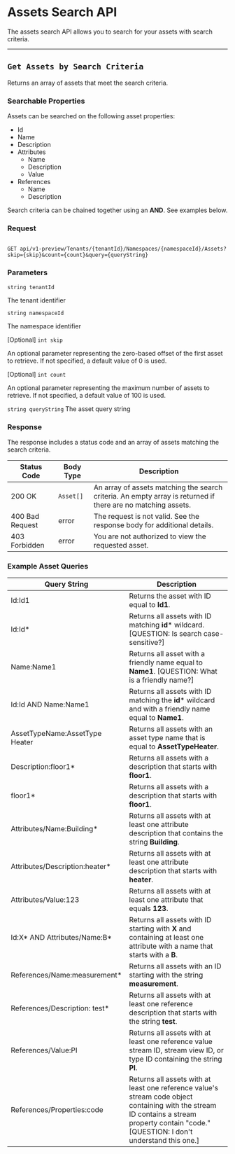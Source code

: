 # Assets Search API
The assets search API allows you to search for your assets with search criteria.

***
## `Get Assets by Search Criteria` 
Returns an array of assets that meet the search criteria.

### Searchable Properties
Assets can be searched on the following asset properties:

- Id
- Name
- Description
- Attributes
  - Name
  - Description
  - Value
- References
  - Name
  - Description

Search criteria can be chained together using an **AND**. See examples below. 


### Request 
```text 

GET api/v1-preview/Tenants/{tenantId}/Namespaces/{namespaceId}/Assets?skip={skip}&count={count}&query={queryString} 

```

### Parameters  
`string tenantId` 

The tenant identifier

`string namespaceId` 

The namespace identifier

[Optional] `int skip` 

An optional parameter representing the zero-based offset of the first asset to retrieve. If not specified, a default value of 0 is used.

[Optional] `int count` 

An optional parameter representing the maximum number of assets to retrieve. If not specified, a default value of 100 is used.

`string queryString`
The asset query string

### Response 
The response includes a status code and an array of assets matching the search criteria.

| Status Code | Body Type | Description |
|--|--|--|
| 200 OK | `Asset[]` | An array of assets matching the search criteria. An empty array is returned if there are no matching assets. |
| 400 Bad Request | error | The request is not valid. See the response body for additional details. |
| 403 Forbidden | error | You are not authorized to view the requested asset. |

### Example Asset Queries

| Query String                   | Description                                                  |
| ------------------------------ | ------------------------------------------------------------ |
| Id:Id1                         | Returns the asset with ID equal to **Id1**.                  |
| Id:Id*                         | Returns all assets with ID matching **id*** wildcard. [QUESTION: Is search case-sensitive?] |
| Name:Name1                     | Returns all asset with a friendly name equal to **Name1**. [QUESTION: What is a friendly name?] |
| Id:Id AND Name:Name1           | Returns all assets with ID matching the **id*** wildcard and with a friendly name equal to **Name1**. |
| AssetTypeName:AssetType Heater | Returns all assets with an asset type name that is equal to **AssetTypeHeater**. |
| Description:floor1*            | Returns all assets with a description that starts with **floor1**. |
| floor1*                        | Returns all assets with a description that starts with **floor1**. |
| Attributes/Name:Building*      | Returns all assets with at least one attribute description that contains the string **Building**. |
| Attributes/Description:heater* | Returns all assets with at least one attribute description that starts with **heater**. |
| Attributes/Value:123           | Returns all assets with at least one attribute that equals **123**. |
| Id:X* AND Attributes/Name:B*   | Returns all assets with ID starting with **X** and containing at least one attribute with a name that starts with a **B**. |
| References/Name:measurement*   | Returns all assets with an ID starting with the string **measurement**. |
| References/Description: test*  | Returns all assets with at least one reference description that starts with the string **test**. |
| References/Value:PI            | Returns all assets with at least one reference value stream ID, stream view ID, or type ID containing the string **PI**. |
| References/Properties:code     | Returns all assets with at least one reference value's stream code object containing with the stream ID contains a stream property contain "code." [QUESTION: I don't understand this one.] |

